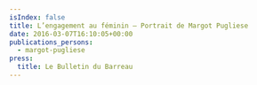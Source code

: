 ```yaml
---
isIndex: false
title: L’engagement au féminin – Portrait de Margot Pugliese
date: 2016-03-07T16:10:05+00:00
publications_persons:
  - margot-pugliese
press:
  title: Le Bulletin du Barreau
---
```

